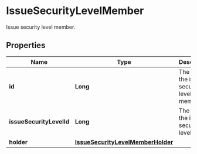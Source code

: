 

# IssueSecurityLevelMember

Issue security level member.

## Properties

| Name | Type | Description | Notes |
|------------ | ------------- | ------------- | -------------|
|**id** | **Long** | The ID of the issue security level member. |  |
|**issueSecurityLevelId** | **Long** | The ID of the issue security level. |  |
|**holder** | [**IssueSecurityLevelMemberHolder**](IssueSecurityLevelMemberHolder.md) |  |  |



